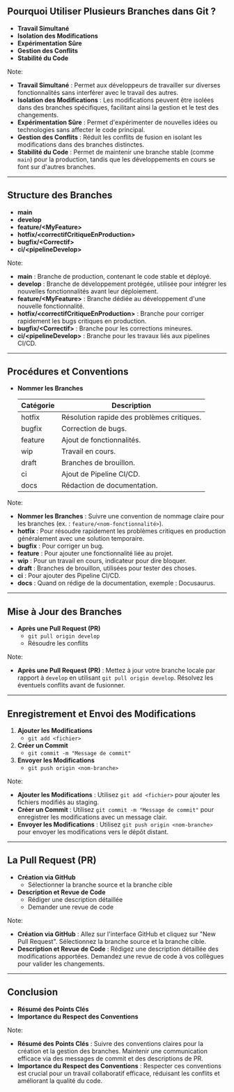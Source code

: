 ## Pourquoi Utiliser Plusieurs Branches dans Git ?

- **Travail Simultané** <!-- .element: class="fragment" -->
- **Isolation des Modifications** <!-- .element: class="fragment" -->
- **Expérimentation Sûre** <!-- .element: class="fragment" -->
- **Gestion des Conflits** <!-- .element: class="fragment" -->
- **Stabilité du Code** <!-- .element: class="fragment" -->

Note:
- **Travail Simultané** : Permet aux développeurs de travailler sur diverses fonctionnalités sans interférer avec le travail des autres.
- **Isolation des Modifications** : Les modifications peuvent être isolées dans des branches spécifiques, facilitant ainsi la gestion et le test des changements.
- **Expérimentation Sûre** : Permet d'expérimenter de nouvelles idées ou technologies sans affecter le code principal.
- **Gestion des Conflits** : Réduit les conflits de fusion en isolant les modifications dans des branches distinctes.
- **Stabilité du Code** : Permet de maintenir une branche stable (comme `main`) pour la production, tandis que les développements en cours se font sur d'autres branches.


---

## Structure des Branches

- **main** <!-- .element: class="fragment" -->
- **develop** <!-- .element: class="fragment" -->
- **feature/\<MyFeature\>** <!-- .element: class="fragment" -->
- **hotfix/\<correctifCritiqueEnProduction\>** <!-- .element: class="fragment" -->
- **bugfix/\<Correctif\>** <!-- .element: class="fragment" -->
- **ci/\<pipelineDevelop\>** <!-- .element: class="fragment" -->

Note:
- **main** : Branche de production, contenant le code stable et déployé.
- **develop** : Branche de développement protégée, utilisée pour intégrer les nouvelles fonctionnalités avant leur déploiement.
- **feature/\<MyFeature\>** : Branche dédiée au développement d'une nouvelle fonctionnalité.
- **hotfix/\<correctifCritiqueEnProduction\>** : Branche pour corriger rapidement les bugs critiques en production.
- **bugfix/\<Correctif\>** : Branche pour les corrections mineures.
- **ci/\<pipelineDevelop\>** : Branche pour les travaux liés aux pipelines CI/CD.

---

## Procédures et Conventions

- **Nommer les Branches** <!-- .element: class="fragment" -->

  | Catégorie | Description | 
  |-----------|-------------|
  | hotfix | Résolution rapide des problèmes critiques. |
  | bugfix | Correction de bugs. |
  | feature | Ajout de fonctionnalités. |
  | wip | Travail en cours. |
  | draft | Branches de brouillon. |
  | ci | Ajout de Pipeline CI/CD. |
  | docs | Rédaction de documentation. |

Note:
- **Nommer les Branches** : Suivre une convention de nommage claire pour les branches (ex. : `feature/<nom-fonctionnalité>`).
- **hotfix** : Pour résoudre rapidement les problèmes critiques en production généralement avec une solution temporaire.
- **bugfix** : Pour corriger un bug.
- **feature** : Pour ajouter une fonctionnalité liée au projet.
- **wip** : Pour un travail en cours, indicateur pour dire bloquer.
- **draft** : Branches de brouillon, utilisées pour tester des choses.
- **ci** : Pour ajouter des Pipeline CI/CD.
- **docs** : Quand on rédige de la documentation, exemple : Docusaurus.


---

## Mise à Jour des Branches

- **Après une Pull Request (PR)** <!-- .element: class="fragment" -->
  - `git pull origin develop` <!-- .element: class="fragment" -->
  - Résoudre les conflits <!-- .element: class="fragment" -->

Note:
- **Après une Pull Request (PR)** : Mettez à jour votre branche locale par rapport à `develop` en utilisant `git pull origin develop`. Résolvez les éventuels conflits avant de fusionner.


---

## Enregistrement et Envoi des Modifications

1. **Ajouter les Modifications** <!-- .element: class="fragment" -->
   - `git add <fichier>` <!-- .element: class="fragment" -->
2. **Créer un Commit** <!-- .element: class="fragment" -->
   - `git commit -m "Message de commit"` <!-- .element: class="fragment" -->
3. **Envoyer les Modifications** <!-- .element: class="fragment" -->
   - `git push origin <nom-branche>` <!-- .element: class="fragment" -->

Note:
- **Ajouter les Modifications** : Utilisez `git add <fichier>` pour ajouter les fichiers modifiés au staging.
- **Créer un Commit** : Utilisez `git commit -m "Message de commit"` pour enregistrer les modifications avec un message clair.
- **Envoyer les Modifications** : Utilisez `git push origin <nom-branche>` pour envoyer les modifications vers le dépôt distant.


---

## La Pull Request (PR)

- **Création via GitHub** <!-- .element: class="fragment" -->
  - Sélectionner la branche source et la branche cible <!-- .element: class="fragment" -->
- **Description et Revue de Code** <!-- .element: class="fragment" -->
  - Rédiger une description détaillée <!-- .element: class="fragment" -->
  - Demander une revue de code <!-- .element: class="fragment" -->




Note:
- **Création via GitHub** : Allez sur l'interface GitHub et cliquez sur "New Pull Request". Sélectionnez la branche source et la branche cible.
- **Description et Revue de Code** : Rédigez une description détaillée des modifications apportées. Demandez une revue de code à vos collègues pour valider les changements.

---

## Conclusion

- **Résumé des Points Clés** <!-- .element: class="fragment" -->
- **Importance du Respect des Conventions** <!-- .element: class="fragment" -->

Note:
- **Résumé des Points Clés** : Suivre des conventions claires pour la création et la gestion des branches. Maintenir une communication efficace via des messages de commit et des descriptions de PR.
- **Importance du Respect des Conventions** : Respecter ces conventions est crucial pour un travail collaboratif efficace, réduisant les conflits et améliorant la qualité du code.

